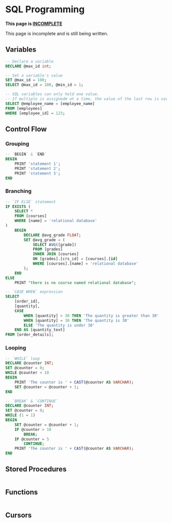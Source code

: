 # SQL Programming

<div class="warning">

**This page is <u>INCOMPLETE</u>**

This page is incomplete and is still being written.

</div>

## Variables

```sql
-- Declare a variable
DECLARE @max_id int;

-- Set a variable's value
SET @max_id = 100;
SELECT @max_id = 100, @min_id = 1;

-- SQL variables can only hold one value.
-- If multiple is assignedm at a time, the value of the last row is used.
SELECT @employee_name = [employee_name]
FROM [employees]
WHERE [employee_id] = 123;
```

## Control Flow

### Grouping

```sql
-- `BEGIN` & `END`
BEGIN
    PRINT 'statement 1';
    PRINT 'statement 2';
    PRINT 'statement 3';
END
```

### Branching

```sql
-- `IF ELSE` statement
IF EXISTS (
    SELECT *
    FROM [courses]
    WHERE [name] = 'relational database'
)
    BEGIN
        DECLARE @avg_grade FLOAT;
        SET @avg_grade = (
            SELECT AVG([grade])
            FROM [grades]
            INNER JOIN [courses]
            ON [grades].[crs_id] = [courses].[id]
            WHERE [courses].[name] = 'relational database'
        );
    END
ELSE
    PRINT "there is no course named relational database";

-- `CASE WHEN` expression
SELECT
    [order_id],
    [quantity],
    CASE
        WHEN [quantity] > 30 THEN 'The quantity is greater than 30'
        WHEN [quantity] = 30 THEN 'The quantity is 30'
        ELSE 'The quantity is under 30'
    END AS [quantity_text]
FROM [order_details];
```

### Looping

```sql
-- `WHILE` loop
DECLARE @counter INT;
SET @counter = 0;
WHILE @counter < 10
BEGIN
    PRINT 'The counter is ' + CAST(@counter AS VARCHAR);
    SET @counter = @counter + 1;
END

-- `BREAK` & `CONTINUE`
DECLARE @counter INT;
SET @counter = 0;
WHILE (1 = 1)
BEGIN
    SET @counter = @counter + 1;
    IF @counter > 10
        BREAK;
    IF @counter = 5
        CONTINUE;
    PRINT 'The counter is ' + CAST(@counter AS VARCHAR);
END
```

## Stored Procedures

```sql
```

## Functions

```sql
```

## Cursors

```sql
```

